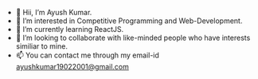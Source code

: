 - 👋 Hii, I’m Ayush Kumar.
- 👀 I’m interested in Competitive Programming and Web-Development.
- 🌱 I’m currently learning ReactJS.
- 💞️ I’m looking to collaborate with like-minded people who have interests similiar to mine.
- 📫 You can contact me through my email-id ayushkumar19022001@gmail.com

<!---
Ayush-Kumar108/DeveloperKittu is a ✨ special ✨ repository because its `README.md` (this file) appears on your GitHub profile.
You can click the Preview link to take a look at your changes.
--->
